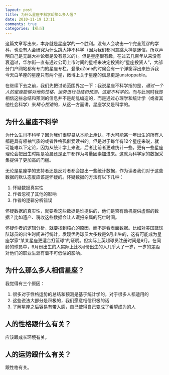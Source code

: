 ```yaml
---
layout: post
title: 为什么星座不科学却那么多人信？
date: 2010-11-19 13:11
comments: true
categories: [观点]
---
```


这篇文章写出来，本身就是星座学的一个胜利。没有人会攻击一个完全荒谬的学科，也没有人会研究为什么跳大神不科学（因为我们都同意跳大神是迷信，所以声明自己是无跳大神论者是没有意义的）。但是星座很有趣，在过去几百年从来没有衰退过，华尔街一直有通过公司上市时间的星相来决定投资的“星座投资人”，大部分门户网站都有专门的星座专栏，登录qZone的时候会有一个弹窗浮出来告诉我今天白羊座的星座只有两个星，微博上关于星座的信息更是unstoppable。

在继续下去之前，我们先把讨论范围界定一下：我说星座不科学指的是，<em>通过一个人的星座能够对他的性格、运势进行总结和预测，这是不科学的。</em>而与此同时我却相信这些总结和预测的信息并不是胡乱编造的，而是通过心理学和统计学（或者其他社会科学）来<em>精心捏造</em>的，从这一方面讲，星座学又是科学的。
<h2>为什么星座不科学</h2>
为什么生肖不科学？因为我们很容易从本能上承认，不大可能某一年出生的所有人都是具有领袖气质的或者性格孤僻爱读书的。但是对于每年有12个星座来说，就可能难以下定论，因为从统计学上来说，后者比前者更难统计一些。更有一些星座理论会把出生时期是凌晨还是正午都作为考量因素加进来。这就为科学家的数据采集提供了更加高的门槛。

无论是星座学的支持者还是反对者都会提出一些统计数据，作为读者我们对于这些数据的默认态度应该是怀疑的。怀疑数据的方法有以下几种：
<ol>
	<li>怀疑数据真实性</li>
	<li>作者忽视了其他的影响</li>
	<li>作者的逻辑分析错误</li></ol>
怀疑数据的真实性，就要看这些数据是谁提供的，他们是否有动机提供虚假的数据？比如遗产、税收这些数据会让人谎报亲属的死亡时间。

怀疑作者的逻辑分析，就要找到核心的原因，而不是看表面数据。比如对美国篮球队球员的出生时间进行统计，发现优秀球员大多数是9月出生的，这有可能成为星座学家“某某星座更适合打篮球”的证明。但实际上英超球员注册时间是9月。在同龄的球员中，9月份出生的人实际上比8月份出生的人几乎大了一岁，一岁的差距对他们的职业生涯有着不可低估的影响。
<h2>为什么那么多人相信星座？</h2>
我觉得有三个原因：
<ol>
	<li>很多对于性格运势的总结和预测是基于统计学的，对于很多人都适用的</li>
	<li>这些说法大部分是积极的，我们愿意相信积极的话</li>
	<li>了解星座之后容易有带入感，自己使得自己变成了希望成为的人</li></ol><h2>人的性格跟什么有关？</h2>
应该跟成长环境有关。
<h2>人的运势跟什么有关？</h2>
跟性格有关。

